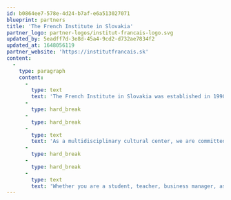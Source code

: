 ```yaml
---
id: b0864ee7-578e-4d24-b7af-e6a513027071
blueprint: partners
title: 'The French Institute in Slovakia'
partner_logo: partner-logos/institut-francais-logo.svg
updated_by: 5eadff7d-3e8d-45a4-9cd2-d732ae7834f2
updated_at: 1648056119
partner_website: 'https://institutfrancais.sk'
content:
  -
    type: paragraph
    content:
      -
        type: text
        text: 'The French Institute in Slovakia was established in 1990 and is a member of a worldwide network of 98 French Institutes, 850 French Alliances and 131 Departments for Cooperation and Cultural Activities under the auspices of the French Ministry of Foreign Affairs. Since 1991, it has been located in the beautiful historical premises of the Kutscherfeld Palace on Sedlárská Street no. 7, just a step from the Main Square in Bratislava.'
      -
        type: hard_break
      -
        type: hard_break
      -
        type: text
        text: 'As a multidisciplinary cultural center, we are committed to the support and development of the French language, culture and knowledge throughout Slovakia. Our goal is to encourage meetings through various cultural events, educational and study projects in the field of science and research, public debates, and thus create a strong and long-term bond between our two countries.'
      -
        type: hard_break
      -
        type: hard_break
      -
        type: text
        text: 'Whether you are a student, teacher, business manager, association member, artist or tourist, our doors are open to all those who like France, want to know more about it, or are interested in cooperation. Our team of employees is at your disposal.'
---
```

